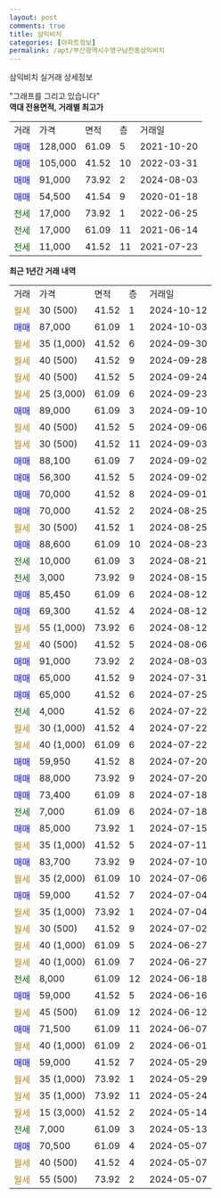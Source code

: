 ```yaml
---
layout: post
comments: true
title: 삼익비치
categories: [아파트정보]
permalink: /apt/부산광역시수영구남천동삼익비치
---
```


삼익비치 실거래 상세정보

<script type="text/javascript">
  google.charts.load('current', {'packages':['line', 'corechart']});
  google.charts.setOnLoadCallback(drawChart);

  function drawChart() {
    var data = new google.visualization.DataTable();
    data.addColumn('date', '거래일');
    data.addColumn('number', "매매");
    data.addColumn('number', "전세");
    data.addColumn('number', "전매");

    data.addRows([[new Date(Date.parse("2024-10-12")), null, null, null], [new Date(Date.parse("2024-10-03")), 87000, null, null], [new Date(Date.parse("2024-09-30")), null, null, null], [new Date(Date.parse("2024-09-28")), null, null, null], [new Date(Date.parse("2024-09-24")), null, null, null], [new Date(Date.parse("2024-09-23")), null, null, null], [new Date(Date.parse("2024-09-10")), 89000, null, null], [new Date(Date.parse("2024-09-06")), null, null, null], [new Date(Date.parse("2024-09-03")), null, null, null], [new Date(Date.parse("2024-09-02")), 88100, null, null], [new Date(Date.parse("2024-09-02")), 56300, null, null], [new Date(Date.parse("2024-09-01")), 70000, null, null], [new Date(Date.parse("2024-08-25")), 70000, null, null], [new Date(Date.parse("2024-08-25")), null, null, null], [new Date(Date.parse("2024-08-23")), 88600, null, null], [new Date(Date.parse("2024-08-21")), null, 10000, null], [new Date(Date.parse("2024-08-15")), null, 3000, null], [new Date(Date.parse("2024-08-12")), 85450, null, null], [new Date(Date.parse("2024-08-12")), 69300, null, null], [new Date(Date.parse("2024-08-12")), null, null, null], [new Date(Date.parse("2024-08-06")), null, null, null], [new Date(Date.parse("2024-08-03")), 91000, null, null], [new Date(Date.parse("2024-07-31")), 65000, null, null], [new Date(Date.parse("2024-07-25")), 65000, null, null], [new Date(Date.parse("2024-07-22")), null, 4000, null], [new Date(Date.parse("2024-07-22")), null, null, null], [new Date(Date.parse("2024-07-22")), null, null, null], [new Date(Date.parse("2024-07-20")), 59950, null, null], [new Date(Date.parse("2024-07-20")), 88000, null, null], [new Date(Date.parse("2024-07-18")), 73400, null, null], [new Date(Date.parse("2024-07-18")), null, 7000, null], [new Date(Date.parse("2024-07-15")), 85000, null, null], [new Date(Date.parse("2024-07-11")), null, null, null], [new Date(Date.parse("2024-07-10")), 83700, null, null], [new Date(Date.parse("2024-07-06")), null, null, null], [new Date(Date.parse("2024-07-04")), 59000, null, null], [new Date(Date.parse("2024-07-04")), null, null, null], [new Date(Date.parse("2024-07-02")), null, null, null], [new Date(Date.parse("2024-06-27")), null, null, null], [new Date(Date.parse("2024-06-27")), null, null, null], [new Date(Date.parse("2024-06-18")), null, 8000, null], [new Date(Date.parse("2024-06-16")), 59000, null, null], [new Date(Date.parse("2024-06-12")), null, null, null], [new Date(Date.parse("2024-06-07")), 71500, null, null], [new Date(Date.parse("2024-06-01")), null, null, null], [new Date(Date.parse("2024-05-29")), 59000, null, null], [new Date(Date.parse("2024-05-29")), null, null, null], [new Date(Date.parse("2024-05-24")), null, null, null], [new Date(Date.parse("2024-05-14")), null, null, null], [new Date(Date.parse("2024-05-13")), null, 7000, null], [new Date(Date.parse("2024-05-07")), 70500, null, null], [new Date(Date.parse("2024-05-07")), null, null, null], [new Date(Date.parse("2024-05-07")), null, null, null]]);

    var options = {
      hAxis: {
        format: 'yyyy/MM/dd'
      },    
      lineWidth: 0,
      pointsVisible: true,    
      title: '최근 1년간 유형별 실거래가 분포',
      legend: { position: 'bottom' }
    };

    var formatter = new google.visualization.NumberFormat({pattern:'###,###'} );
    formatter.format(data, 1);
    formatter.format(data, 2);
    
    setTimeout(function() {
        var chart = new google.visualization.LineChart(document.getElementById('columnchart_material'));
        chart.draw(data, (options));
        document.getElementById('loading').style.display = 'none';
    }, 200);
  }
</script>


<div id="loading" style="z-index:20; display: block; margin-left: 0px">"그래프를 그리고 있습니다"</div>
<div id="columnchart_material" style="width: 95%; margin-left: 0px; display: block"></div>
<!-- contents start -->
<b>역대 전용면적, 거래별 최고가</b>
<table class="sortable">
    <tr>
      <td>거래</td>
      <td>가격</td>
      <td>면적</td>
      <td>층</td>
      <td>거래일</td>
    </tr>
        <tr>
          <td><a style="color: blue">매매</a></td>
          <td>128,000</td>
          <td>61.09</td>
          <td>5</td>
          <td>2021-10-20</td>
        </tr>            <tr>
          <td><a style="color: blue">매매</a></td>
          <td>105,000</td>
          <td>41.52</td>
          <td>10</td>
          <td>2022-03-31</td>
        </tr>            <tr>
          <td><a style="color: blue">매매</a></td>
          <td>91,000</td>
          <td>73.92</td>
          <td>2</td>
          <td>2024-08-03</td>
        </tr>            <tr>
          <td><a style="color: blue">매매</a></td>
          <td>54,500</td>
          <td>41.54</td>
          <td>9</td>
          <td>2020-01-18</td>
        </tr>        
        <tr>
              <td><a style="color: darkgreen">전세</a></td>
              <td>17,000</td>
              <td>73.92</td>
              <td>1</td>
              <td>2022-06-25</td>
            </tr>            <tr>
              <td><a style="color: darkgreen">전세</a></td>
              <td>17,000</td>
              <td>61.09</td>
              <td>11</td>
              <td>2021-06-14</td>
            </tr>            <tr>
              <td><a style="color: darkgreen">전세</a></td>
              <td>11,000</td>
              <td>41.52</td>
              <td>11</td>
              <td>2021-07-23</td>
            </tr>        
    
</table>

<b>최근 1년간 거래 내역</b>

<table class="sortable">
    <tr>
      <td>거래</td>
      <td>가격</td>
      <td>면적</td>
      <td>층</td>
      <td>거래일</td>
    </tr>
    <tr>
      <td><a style="color: darkgoldenrod">월세</a></td>
      <td>30 (500)</td>
      <td>41.52</td>
      <td>1</td>
      <td>2024-10-12</td>
    </tr>          <tr>
      <td><a style="color: blue">매매</a></td>
      <td>87,000</td>
      <td>61.09</td>
      <td>1</td>
      <td>2024-10-03</td>
    </tr>          <tr>
      <td><a style="color: darkgoldenrod">월세</a></td>
      <td>35 (1,000)</td>
      <td>41.52</td>
      <td>6</td>
      <td>2024-09-30</td>
    </tr>          <tr>
      <td><a style="color: darkgoldenrod">월세</a></td>
      <td>40 (500)</td>
      <td>41.52</td>
      <td>9</td>
      <td>2024-09-28</td>
    </tr>          <tr>
      <td><a style="color: darkgoldenrod">월세</a></td>
      <td>40 (500)</td>
      <td>41.52</td>
      <td>5</td>
      <td>2024-09-24</td>
    </tr>          <tr>
      <td><a style="color: darkgoldenrod">월세</a></td>
      <td>25 (3,000)</td>
      <td>61.09</td>
      <td>6</td>
      <td>2024-09-23</td>
    </tr>          <tr>
      <td><a style="color: blue">매매</a></td>
      <td>89,000</td>
      <td>61.09</td>
      <td>3</td>
      <td>2024-09-10</td>
    </tr>          <tr>
      <td><a style="color: darkgoldenrod">월세</a></td>
      <td>40 (500)</td>
      <td>41.52</td>
      <td>5</td>
      <td>2024-09-06</td>
    </tr>          <tr>
      <td><a style="color: darkgoldenrod">월세</a></td>
      <td>30 (500)</td>
      <td>41.52</td>
      <td>11</td>
      <td>2024-09-03</td>
    </tr>          <tr>
      <td><a style="color: blue">매매</a></td>
      <td>88,100</td>
      <td>61.09</td>
      <td>7</td>
      <td>2024-09-02</td>
    </tr>          <tr>
      <td><a style="color: blue">매매</a></td>
      <td>56,300</td>
      <td>41.52</td>
      <td>5</td>
      <td>2024-09-02</td>
    </tr>          <tr>
      <td><a style="color: blue">매매</a></td>
      <td>70,000</td>
      <td>41.52</td>
      <td>8</td>
      <td>2024-09-01</td>
    </tr>          <tr>
      <td><a style="color: blue">매매</a></td>
      <td>70,000</td>
      <td>41.52</td>
      <td>2</td>
      <td>2024-08-25</td>
    </tr>          <tr>
      <td><a style="color: darkgoldenrod">월세</a></td>
      <td>30 (500)</td>
      <td>41.52</td>
      <td>1</td>
      <td>2024-08-25</td>
    </tr>          <tr>
      <td><a style="color: blue">매매</a></td>
      <td>88,600</td>
      <td>61.09</td>
      <td>10</td>
      <td>2024-08-23</td>
    </tr>          <tr>
      <td><a style="color: darkgreen">전세</a></td>
      <td>10,000</td>
      <td>61.09</td>
      <td>3</td>
      <td>2024-08-21</td>
    </tr>          <tr>
      <td><a style="color: darkgreen">전세</a></td>
      <td>3,000</td>
      <td>73.92</td>
      <td>9</td>
      <td>2024-08-15</td>
    </tr>          <tr>
      <td><a style="color: blue">매매</a></td>
      <td>85,450</td>
      <td>61.09</td>
      <td>6</td>
      <td>2024-08-12</td>
    </tr>          <tr>
      <td><a style="color: blue">매매</a></td>
      <td>69,300</td>
      <td>41.52</td>
      <td>4</td>
      <td>2024-08-12</td>
    </tr>          <tr>
      <td><a style="color: darkgoldenrod">월세</a></td>
      <td>55 (1,000)</td>
      <td>73.92</td>
      <td>6</td>
      <td>2024-08-12</td>
    </tr>          <tr>
      <td><a style="color: darkgoldenrod">월세</a></td>
      <td>40 (500)</td>
      <td>41.52</td>
      <td>5</td>
      <td>2024-08-06</td>
    </tr>          <tr>
      <td><a style="color: blue">매매</a></td>
      <td>91,000</td>
      <td>73.92</td>
      <td>2</td>
      <td>2024-08-03</td>
    </tr>          <tr>
      <td><a style="color: blue">매매</a></td>
      <td>65,000</td>
      <td>41.52</td>
      <td>9</td>
      <td>2024-07-31</td>
    </tr>          <tr>
      <td><a style="color: blue">매매</a></td>
      <td>65,000</td>
      <td>41.52</td>
      <td>6</td>
      <td>2024-07-25</td>
    </tr>          <tr>
      <td><a style="color: darkgreen">전세</a></td>
      <td>4,000</td>
      <td>41.52</td>
      <td>6</td>
      <td>2024-07-22</td>
    </tr>          <tr>
      <td><a style="color: darkgoldenrod">월세</a></td>
      <td>30 (1,000)</td>
      <td>41.52</td>
      <td>4</td>
      <td>2024-07-22</td>
    </tr>          <tr>
      <td><a style="color: darkgoldenrod">월세</a></td>
      <td>40 (1,000)</td>
      <td>61.09</td>
      <td>6</td>
      <td>2024-07-22</td>
    </tr>          <tr>
      <td><a style="color: blue">매매</a></td>
      <td>59,950</td>
      <td>41.52</td>
      <td>8</td>
      <td>2024-07-20</td>
    </tr>          <tr>
      <td><a style="color: blue">매매</a></td>
      <td>88,000</td>
      <td>73.92</td>
      <td>9</td>
      <td>2024-07-20</td>
    </tr>          <tr>
      <td><a style="color: blue">매매</a></td>
      <td>73,400</td>
      <td>61.09</td>
      <td>8</td>
      <td>2024-07-18</td>
    </tr>          <tr>
      <td><a style="color: darkgreen">전세</a></td>
      <td>7,000</td>
      <td>61.09</td>
      <td>6</td>
      <td>2024-07-18</td>
    </tr>          <tr>
      <td><a style="color: blue">매매</a></td>
      <td>85,000</td>
      <td>73.92</td>
      <td>1</td>
      <td>2024-07-15</td>
    </tr>          <tr>
      <td><a style="color: darkgoldenrod">월세</a></td>
      <td>35 (1,000)</td>
      <td>41.52</td>
      <td>5</td>
      <td>2024-07-11</td>
    </tr>          <tr>
      <td><a style="color: blue">매매</a></td>
      <td>83,700</td>
      <td>73.92</td>
      <td>9</td>
      <td>2024-07-10</td>
    </tr>          <tr>
      <td><a style="color: darkgoldenrod">월세</a></td>
      <td>35 (2,000)</td>
      <td>61.09</td>
      <td>10</td>
      <td>2024-07-06</td>
    </tr>          <tr>
      <td><a style="color: blue">매매</a></td>
      <td>59,000</td>
      <td>41.52</td>
      <td>7</td>
      <td>2024-07-04</td>
    </tr>          <tr>
      <td><a style="color: darkgoldenrod">월세</a></td>
      <td>35 (1,000)</td>
      <td>73.92</td>
      <td>1</td>
      <td>2024-07-04</td>
    </tr>          <tr>
      <td><a style="color: darkgoldenrod">월세</a></td>
      <td>30 (500)</td>
      <td>41.52</td>
      <td>9</td>
      <td>2024-07-02</td>
    </tr>          <tr>
      <td><a style="color: darkgoldenrod">월세</a></td>
      <td>40 (1,000)</td>
      <td>61.09</td>
      <td>5</td>
      <td>2024-06-27</td>
    </tr>          <tr>
      <td><a style="color: darkgoldenrod">월세</a></td>
      <td>40 (1,000)</td>
      <td>61.09</td>
      <td>7</td>
      <td>2024-06-27</td>
    </tr>          <tr>
      <td><a style="color: darkgreen">전세</a></td>
      <td>8,000</td>
      <td>61.09</td>
      <td>12</td>
      <td>2024-06-18</td>
    </tr>          <tr>
      <td><a style="color: blue">매매</a></td>
      <td>59,000</td>
      <td>41.52</td>
      <td>5</td>
      <td>2024-06-16</td>
    </tr>          <tr>
      <td><a style="color: darkgoldenrod">월세</a></td>
      <td>45 (500)</td>
      <td>61.09</td>
      <td>12</td>
      <td>2024-06-12</td>
    </tr>          <tr>
      <td><a style="color: blue">매매</a></td>
      <td>71,500</td>
      <td>61.09</td>
      <td>11</td>
      <td>2024-06-07</td>
    </tr>          <tr>
      <td><a style="color: darkgoldenrod">월세</a></td>
      <td>40 (1,000)</td>
      <td>61.09</td>
      <td>2</td>
      <td>2024-06-01</td>
    </tr>          <tr>
      <td><a style="color: blue">매매</a></td>
      <td>59,000</td>
      <td>41.52</td>
      <td>7</td>
      <td>2024-05-29</td>
    </tr>          <tr>
      <td><a style="color: darkgoldenrod">월세</a></td>
      <td>35 (1,000)</td>
      <td>73.92</td>
      <td>1</td>
      <td>2024-05-29</td>
    </tr>          <tr>
      <td><a style="color: darkgoldenrod">월세</a></td>
      <td>35 (1,000)</td>
      <td>73.92</td>
      <td>11</td>
      <td>2024-05-24</td>
    </tr>          <tr>
      <td><a style="color: darkgoldenrod">월세</a></td>
      <td>15 (3,000)</td>
      <td>41.52</td>
      <td>2</td>
      <td>2024-05-14</td>
    </tr>          <tr>
      <td><a style="color: darkgreen">전세</a></td>
      <td>7,000</td>
      <td>61.09</td>
      <td>3</td>
      <td>2024-05-13</td>
    </tr>          <tr>
      <td><a style="color: blue">매매</a></td>
      <td>70,500</td>
      <td>61.09</td>
      <td>4</td>
      <td>2024-05-07</td>
    </tr>          <tr>
      <td><a style="color: darkgoldenrod">월세</a></td>
      <td>40 (500)</td>
      <td>41.52</td>
      <td>4</td>
      <td>2024-05-07</td>
    </tr>          <tr>
      <td><a style="color: darkgoldenrod">월세</a></td>
      <td>55 (500)</td>
      <td>73.92</td>
      <td>2</td>
      <td>2024-05-07</td>
    </tr>      </table>
<!-- contents end -->    

